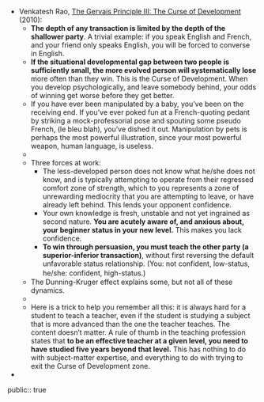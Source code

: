 - Venkatesh Rao, [The Gervais Principle III: The Curse of Development](https://www.ribbonfarm.com/2010/04/14/the-gervais-principle-iii-the-curse-of-development/) (2010):
	- **The depth of any transaction is limited by the depth of the shallower party**. A trivial example: if you speak English and French, and your friend only speaks English, you will be forced to converse in English.
	- **If the situational developmental gap between two people is sufficiently small, the more evolved person will systematically lose** more often than they win. This is the Curse of Development. When you develop psychologically, and leave somebody behind, your odds of winning get worse before they get better.
	- If you have ever been manipulated by a baby, you’ve been on the receiving end. If you’ve ever poked fun at a French-quoting pedant by striking a mock-professorial pose and spouting some pseudo French, (le bleu blah), you’ve dished it out. Manipulation by pets is perhaps the most powerful illustration, since your most powerful weapon, human language, is useless.
	-
	- Three forces at work:
		- The less-developed person does not know what he/she does not know, and is typically attempting to operate from their regressed comfort zone of strength, which to you represents a zone of unrewarding mediocrity that you are attempting to leave, or have already left behind. This lends your opponent confidence.
		- Your own knowledge is fresh, unstable and not yet ingrained as second nature. **You are acutely aware of, and anxious about, your beginner status in your new level.** This makes you lack confidence.
		- **To win through persuasion, you must teach the other party (a superior-inferior transaction)**, without first reversing the default unfavorable status relationship. (You: not confident, low-status, he/she: confident, high-status.) ㅤ
	- The Dunning-Kruger effect explains some, but not all of these dynamics.
	-
	- Here is a trick to help you remember all this: it is always hard for a student to teach a teacher, even if the student is studying a subject that is more advanced than the one the teacher teaches. The content doesn’t matter. A rule of thumb in the teaching profession states that **to be an effective teacher at a given level, you need to have studied five years beyond that level.** This has nothing to do with subject-matter expertise, and everything to do with trying to exit the Curse of Development zone.
-
public:: true
